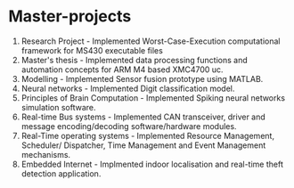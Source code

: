 # Master-projects

1. Research Project - Implemented Worst-Case-Execution computational framework for MS430 executable files
2. Master's thesis - Implemented data processing functions and automation concepts for ARM M4 based XMC4700 uc.
2. Modelling - Implemented Sensor fusion prototype using MATLAB.
3. Neural networks - Implemented Digit classification model. 
4. Principles of Brain Computation - Implemented Spiking neural networks simulation software.
5. Real-time Bus systems - Implemented CAN transceiver, driver and message encoding/decoding software/hardware modules.
5. Real-Time operating systems -  Implemented Resource Management, Scheduler/ Dispatcher,
                                  Time Management and Event Management mechanisms.
6. Embedded Internet - Implmented indoor localisation and real-time theft detection application.
